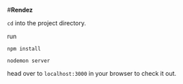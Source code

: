 #**Rendez**


`cd` into the project directory.

run 

`npm install`

`nodemon server` 

head over to `localhost:3000` in your browser to check it out.
